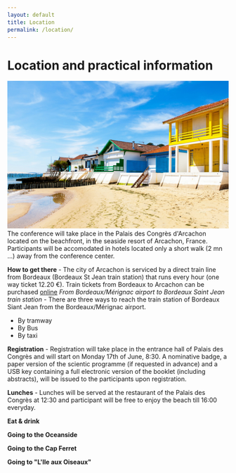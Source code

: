```yaml
---
layout: default
title: Location
permalink: /location/
---
```


# Location and practical information
![Arcachon](/assets/img/arcachon.jpg)
The conference will take place in the Palais des Congrès d'Arcachon located on
the beachfront, in the seaside resort of Arcachon, France. Participants will be accomodated in hotels located only
a short walk (2 mn ...) away from the conference center.

**How to get there** - The city of Arcachon is serviced by a direct train line from Bordeaux (Bordeaux St Jean train station)
that runs every hour (one way ticket 12.20 €). Train tickets from Bordeaux to Arcachon can be purchased <a href="https://www.ter.sncf.com/nouvelle-aquitaine/trajet-bordeaux-arcachon"> online</a>
*From Bordeaux/Mérignac airport to Bordeaux Saint Jean train station* - There are three ways to reach the train station of Bordeaux Siant Jean from the Bordeaux/Mérignac airport.
- By tramway
- By Bus
- By taxi

**Registration** - Registration will take place in the entrance hall of Palais des Congrès and will start
on Monday 17th of June, 8:30. A nominative badge, a paper version of the scientic programme
(if requested in advance) and a USB key containing a full electronic version of the booklet (including abstracts), will
be issued to the participants upon registration.

**Lunches** - Lunches will be served at the restaurant of the Palais des Congrès at 12:30 and participant
will be free to enjoy the beach till 16:00 everyday.

**Eat & drink** 

**Going to the Oceanside**

**Going to the Cap Ferret**

**Going to "L'Ile aux Oiseaux"**


